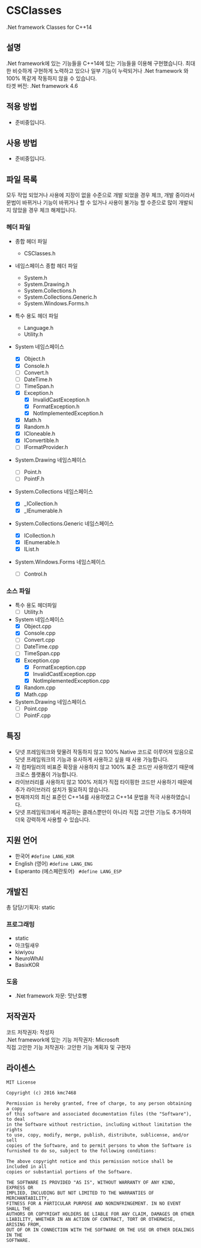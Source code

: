 # CSClasses
.Net framework Classes for C++14

## 설명
.Net framework에 있는 기능들을 C++14에 있는 기능들을 이용해 구현했습니다. 최대한 비슷하게 구현하게 노력하고 있으나 일부 기능이 누락되거나 .Net framework 와 100% 똑같게 작동하지 않을 수 있습니다.<br>
타겟 버전: .Net framework 4.6

## 적용 방법
- 준비중입니다.

## 사용 방법
- 준비중입니다.

## 파일 목록
모두 작업 되었거나 사용에 지장이 없을 수준으로 개발 되었을 경우 체크, 개발 중이라서 문법이 바뀌거나 기능이 바뀌거나 할 수 있거나 사용이 불가능 할 수준으로 많이 개발되지 않았을 경우 체크 해제입니다.
### 헤더 파일
- 종합 헤더 파일
  - CSClasses.h

- 네임스페이스 종합 헤더 파일
  - System.h
  - System.Drawing.h
  - System.Collections.h
  - System.Collections.Generic.h
  - System.Windows.Forms.h

- 특수 용도 헤더 파일
  - Language.h
  - Utility.h
  
- System 네임스페이스
  - [x] Object.h
  - [x] Console.h
  - [ ] Convert.h
  - [ ] DateTime.h
  - [ ] TimeSpan.h
  - [x] Exception.h
    - [x] InvalidCastException.h
    - [x] FormatException.h
    - [x] NotImplementedException.h
  
  - [x] Math.h
  - [x] Random.h
  - [x] ICloneable.h
  - [x] IConvertible.h
  - [ ] IFormatProvider.h
  
- System.Drawing 네임스페이스
  - [ ] Point.h
  - [ ] PointF.h

- System.Collections 네임스페이스
  - [x] _ICollection.h
  - [x] _IEnumerable.h

- System.Collections.Generic 네임스페이스
  - [x] ICollection.h
  - [x] IEnumerable.h
  - [x] IList.h

- System.Windows.Forms 네임스페이스
  - [ ] Control.h

### 소스 파일
- 특수 용도 헤더파일
  - [ ] Utility.h

- System 네임스페이스
  - [x] Object.cpp
  - [x] Console.cpp
  - [ ] Convert.cpp
  - [ ] DateTime.cpp
  - [ ] TimeSpan.cpp
  - [x] Exception.cpp
    - [x] FormatException.cpp
    - [x] InvalidCastException.cpp
    - [x] NotImplementedException.cpp
  
  - [x] Random.cpp
  - [x] Math.cpp

- System.Drawing 네임스페이스
  - [ ] Point.cpp
  - [ ] PointF.cpp

## 특징
- 닷넷 프레임워크와 맞물려 작동하지 않고 100% Native 코드로 이루어져 있음으로 닷넷 프레임워크의 기능과 유사하게 사용하고 싶을 때 사용 가능합니다.
- 각 컴파일러의 비표준 확장을 사용하지 않고 100% 표준 코드만 사용하였기 때문에 크로스 플랫폼이 가능합니다.
- 라이브러리를 사용하지 않고 100% 저희가 직접 타이핑한 코드만 사용하기 때문에 추가 라이브러리 설치가 필요하지 않습니다.
- 현재까지의 최신 표준인 C++14를 사용하였고 C++14 문법을 적극 사용하였습니다.
- 닷넷 프레임워크에서 제공하는 클래스뿐만이 아니라 직접 고안한 기능도 추가하여 더욱 강력하게 사용할 수 있습니다.

## 지원 언어
- 한국어 ```#define LANG_KOR```
- English (영어) ```#define LANG_ENG```
- Esperanto (에스페란토어) ``` #define LANG_ESP```

## 개발진
총 담당/기획자: static
### 프로그래밍
- static
- 아크릴새우
- kiwiyou
- NeuroWhAI
- BasixKOR

### 도움
- .Net framework 자문: 맛난호빵

## 저작권자
코드 저작권자: 작성자<br>
.Net framework에 있는 기능 저작권자: Microsoft<br>
직접 고안한 기능 저작권자: 고안한 기능 계획자 및 구현자

## 라이센스
```
MIT License

Copyright (c) 2016 kmc7468

Permission is hereby granted, free of charge, to any person obtaining a copy
of this software and associated documentation files (the "Software"), to deal
in the Software without restriction, including without limitation the rights
to use, copy, modify, merge, publish, distribute, sublicense, and/or sell
copies of the Software, and to permit persons to whom the Software is
furnished to do so, subject to the following conditions:

The above copyright notice and this permission notice shall be included in all
copies or substantial portions of the Software.

THE SOFTWARE IS PROVIDED "AS IS", WITHOUT WARRANTY OF ANY KIND, EXPRESS OR
IMPLIED, INCLUDING BUT NOT LIMITED TO THE WARRANTIES OF MERCHANTABILITY,
FITNESS FOR A PARTICULAR PURPOSE AND NONINFRINGEMENT. IN NO EVENT SHALL THE
AUTHORS OR COPYRIGHT HOLDERS BE LIABLE FOR ANY CLAIM, DAMAGES OR OTHER
LIABILITY, WHETHER IN AN ACTION OF CONTRACT, TORT OR OTHERWISE, ARISING FROM,
OUT OF OR IN CONNECTION WITH THE SOFTWARE OR THE USE OR OTHER DEALINGS IN THE
SOFTWARE.
```
